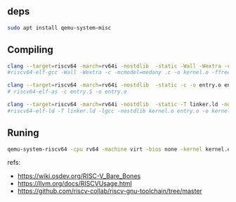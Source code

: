 
## deps 
```bash
sudo apt install qemu-system-misc
```

## Compiling
```bash
clang --target=riscv64 -march=rv64i -nostdlib  -static -Wall -Wextra -c -mcmodel=medany -c -o kernel.o kernel.c
#riscv64-elf-gcc -Wall -Wextra -c -mcmodel=medany .c -o kernel.o -ffreestanding

clang --target=riscv64 -march=rv64i -nostdlib  -static -c -o entry.o entry.s
# riscv64-elf-as -c entry.S -o entry.o

clang --target=riscv64 -march=rv64i -nostdlib  -static -T linker.ld -nostdlib kernel.o entry.o -o kernel.elf
#riscv64-elf-ld -T linker.ld -lgcc -nostdlib kernel.o entry.o -o kernel.elf
```

## Runing
```bash
qemu-system-riscv64 -cpu rv64 -machine virt -bios none -kernel kernel.elf -serial mon:stdio
```

refs:
- https://wiki.osdev.org/RISC-V_Bare_Bones
- https://llvm.org/docs/RISCVUsage.html
- https://github.com/riscv-collab/riscv-gnu-toolchain/tree/master